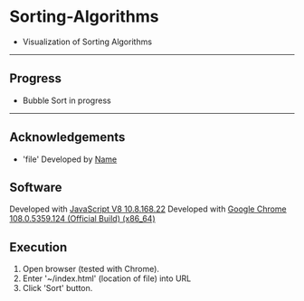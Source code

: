 # Sorting-Algorithms
- Visualization of Sorting Algorithms

---

## Progress
- Bubble Sort in progress

---

## Acknowledgements
- 'file' Developed by [Name](URL)

## Software
Developed with [JavaScript V8 10.8.168.22](https://v8.dev)
Developed with [Google Chrome 108.0.5359.124 (Official Build) (x86_64)](https://chromereleases.googleblog.com/2022/12/stable-channel-update-for-desktop_13.html)

## Execution
1. Open browser (tested with Chrome).
2. Enter '~/index.html' (location of file) into URL
3. Click 'Sort' button.